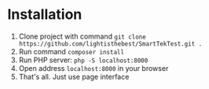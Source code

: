 # Installation
1. Clone project with command `git clone https://github.com/lightisthebest/SmartTekTest.git .`
2. Run command `composer install`
3. Run PHP server: `php -S localhost:8000`
4. Open address `localhost:8000` in your browser
5. That's all. Just use page interface
